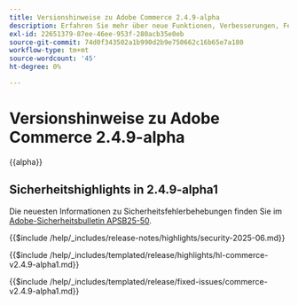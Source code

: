 ```yaml
---
title: Versionshinweise zu Adobe Commerce 2.4.9-alpha
description: Erfahren Sie mehr über neue Funktionen, Verbesserungen, Fehlerbehebungen und bekannte Probleme in der Version 2.4.9-Alpha von Adobe Commerce.
exl-id: 22651379-87ee-46ee-953f-280acb35e0eb
source-git-commit: 74d0f343502a1b990d2b9e750662c16b65e7a180
workflow-type: tm+mt
source-wordcount: '45'
ht-degree: 0%

---
```



# Versionshinweise zu Adobe Commerce 2.4.9-alpha

{{alpha}}

## Sicherheitshighlights in 2.4.9-alpha1

Die neuesten Informationen zu Sicherheitsfehlerbehebungen finden Sie im [Adobe-Sicherheitsbulletin APSB25-50](https://helpx.adobe.com/de/security/products/magento/apsb25-50.html).

{{$include /help/_includes/release-notes/highlights/security-2025-06.md}}

<!-- Highlights in v2.4.9-alpha1 -->

{{$include /help/_includes/templated/release/highlights/hl-commerce-v2.4.9-alpha1.md}}

<!-- Fixed issues in v2.4.9-alpha1 -->

{{$include /help/_includes/templated/release/fixed-issues/commerce-v2.4.9-alpha1.md}}
